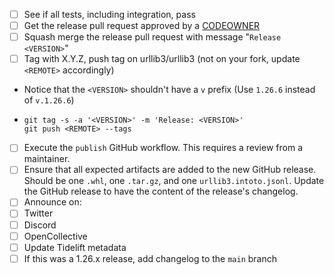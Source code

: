 * [ ]  See if all tests, including integration, pass
* [ ]  Get the release pull request approved by a [CODEOWNER](https://github.com/urllib3/urllib3/blob/main/.github/CODEOWNERS)
* [ ]  Squash merge the release pull request with message "`Release <VERSION>`"
* [ ]  Tag with X.Y.Z, push tag on urllib3/urllib3 (not on your fork, update `<REMOTE>` accordingly)
  * Notice that the `<VERSION>` shouldn't have a `v` prefix (Use `1.26.6` instead of `v.1.26.6`)
  * ```
    git tag -s -a '<VERSION>' -m 'Release: <VERSION>'
    git push <REMOTE> --tags
    ```
* [ ]  Execute the `publish` GitHub workflow. This requires a review from a maintainer.
* [ ]  Ensure that all expected artifacts are added to the new GitHub release. Should
       be one `.whl`, one `.tar.gz`, and one `urllib3.intoto.jsonl`. Update the GitHub
       release to have the content of the release's changelog.
* [ ]  Announce on:
  * [ ]  Twitter
  * [ ]  Discord
  * [ ]  OpenCollective
* [ ]  Update Tidelift metadata
* [ ]  If this was a 1.26.x release, add changelog to the `main` branch
